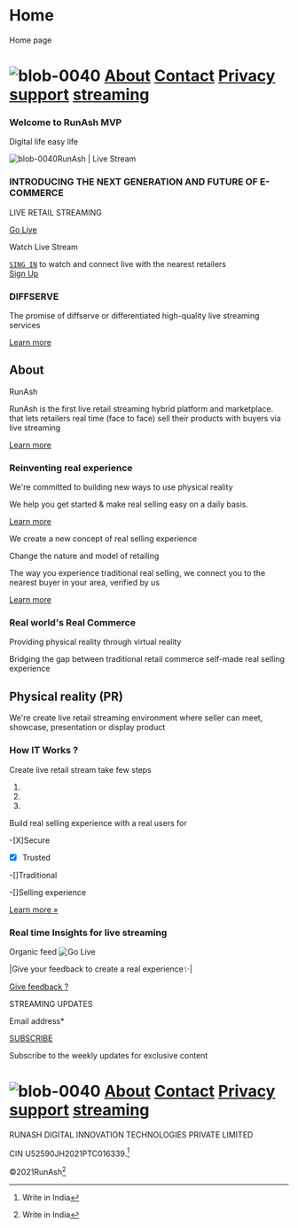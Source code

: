 # Home
Home page

# ![blob-0040](https://user-images.githubusercontent.com/61916324/132724592-e5bef25e-36d9-4da8-bbc6-84a24183c8e2.png) [About](https://runash.in/about) [Contact](https://runash.in/Contact) [Privacy](https://runash.in/privacy) [support](https://runash.in/support) [streaming](https://runash.in/streaming) 



### Welcome to RunAsh MVP 

Digital life easy life

![blob-0040](https://user-images.githubusercontent.com/61916324/132724592-e5bef25e-36d9-4da8-bbc6-84a24183c8e2.png)RunAsh | Live Stream



### INTRODUCING THE NEXT GENERATION AND FUTURE OF E-COMMERCE

LIVE RETAIL STREAMING

[Go Live](https://)

Watch Live Stream

 [`SING IN`](https://) to watch and connect live with the nearest retailers<br> 
 [Sign Up](https://)
 







### DIFFSERVE

The promise of diffserve or differentiated high-quality live streaming services

[Learn more](https://)

## About

RunAsh

RunAsh is the first live retail streaming hybrid platform and marketplace.<br>that lets retailers real time (face to face) sell their products with buyers via live streaming

[Learn more](https://)

### Reinventing real experience

We're committed to building new ways to use physical reality

We help you get started &amp; make real selling easy on a daily basis.

[Learn more](https://)

We create a new concept of real selling experience

Change the nature and model of retailing

The way you experience traditional real selling, we connect you to the nearest buyer in your area, verified by us

[Learn more](https://)

### Real world's Real Commerce

Providing physical reality through virtual reality

Bridging the gap between traditional retail commerce self-made real selling experience 

## Physical reality (PR)

We're create live retail streaming environment where seller can meet, showcase, presentation or display product

### How IT Works ?

Create live retail stream take few steps

1.

2.

3.

Build real selling experience with a real users for 

-[X]Secure 

-[x] Trusted

-[]Traditional 

-[]Selling experience

[Learn more »](https://)

### Real time Insights for live streaming

Organic feed
![Go Live]()








|Give your feedback to create a real experience✨|

[Give feedback ?](https://)

STREAMING UPDATES

Email address*

[SUBSCRIBE](https://)

Subscribe to the weekly updates for exclusive content
# ![blob-0040](https://user-images.githubusercontent.com/61916324/132724592-e5bef25e-36d9-4da8-bbc6-84a24183c8e2.png) [About](https://runash.in/about) [Contact](https://runash.in/Contact) [Privacy](https://runash.in/privacy) [support](https://runash.in/support) [streaming](https://runash.in/streaming)

RUNASH DIGITAL INNOVATION TECHNOLOGIES PRIVATE LIMITED

CIN U52590JH2021PTC016339.[^1]

©2021RunAsh[^1]

[^1]: Write in India 




















